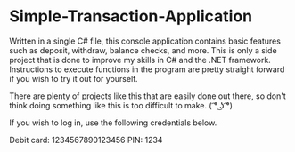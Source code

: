 # Simple-Transaction-Application
Written in a single C# file, this console application contains basic features such as 
deposit, withdraw, balance checks, and more. This is only a side project that is done 
to improve my skills in C# and the .NET framework. Instructions to execute functions 
in the program are pretty straight forward if you wish to try it out for yourself.

There are plenty of projects like this that are easily done out there, so don't think 
doing something like this is too difficult to make. ( ͡° ͜ʖ ͡°) 

If you wish to log in, use the following credentials below.

Debit card: 1234567890123456
PIN: 1234
